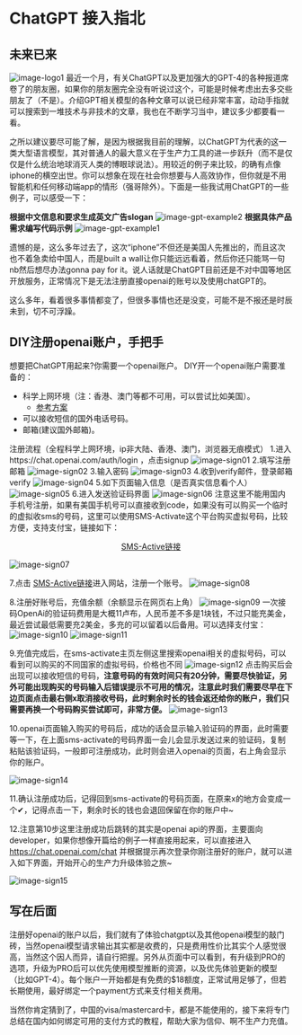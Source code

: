 # ChatGPT 接入指北

## 未来已来
![image-logo1](/img/chatgpt-access-guide/logo1.jpg)
最近一个月，有关ChatGPT以及更加强大的GPT-4的各种报道席卷了的朋友圈，如果你的朋友圈完全没有听说过这个，可能是时候考虑出去多交些朋友了（不是）。介绍GPT相关模型的各种文章可以说已经非常丰富，动动手指就可以搜索到一堆技术与非技术的文章，我也在不断学习当中，建议多少都要看一看。

之所以建议要尽可能了解，是因为根据我目前的理解，以ChatGPT为代表的这一类大型语言模型，其对普通人的最大意义在于生产力工具的进一步跃升（而不是仅仅是什么统治地球消灭人类的博眼球说法）。用较近的例子来比较，的确有点像iphone的横空出世。你可以想象在现在社会你想要与人高效协作，但你就是不用智能机和任何移动端app的情形（强哥除外）。下面是一些我试用ChatGPT的一些例子，可以感受一下：

**根据中文信息和要求生成英文广告slogan**
![image-gpt-example2](/img/chatgpt-access-guide/use-example-02.png)
**根据具体产品需求编写代码示例**
![image-gpt-example1](/img/chatgpt-access-guide/use-example-01.png)

遗憾的是，这么多年过去了，这次“iphone”不但还是美国人先推出的，而且这次也不着急卖给中国人，而是built a wall让你只能远远看着，然后你还只能骂一句nb然后想尽办法gonna pay for it。说人话就是ChatGPT目前还是不对中国等地区开放服务，正常情况下是无法注册直接openai的账号以及使用chatGPT的。

这么多年，看着很多事情都变了，但很多事情也还是没变，可能不是不报还是时辰未到，切不可浮躁。

## DIY注册openai账户，手把手

想要把ChatGPT用起来?你需要一个openai账户。
DIY开一个openai账户需要准备的：
- 科学上网环境（注：香港、澳门等都不可用，可以尝试比如美国）。
    - [参考方案](http://kingfast.info/index.php/index/register/?yqi=63180)
- 可以接收短信的国外电话号码。
- 邮箱(建议国外邮箱)。


注册流程（全程科学上网环境，ip非大陆、香港、澳门，浏览器无痕模式）
1.进入https://chat.openai.com/auth/login ，点击signup
![image-sign01](/img/chatgpt-access-guide/chatgpt-signup-01.png)
2.填写注册邮箱
![image-sign02](/img/chatgpt-access-guide/chatgpt-signup-02.png)
3.输入密码
![image-sign03](/img/chatgpt-access-guide/chatgpt-signup-03.png)
4.收到verify邮件，登录邮箱verify
![image-sign04](/img/chatgpt-access-guide/chatgpt-signup-04.png)
5.如下页面输入信息（是否真实信息看个人）
![image-sign05](/img/chatgpt-access-guide/chatgpt-signup-05.png)
6.进入发送验证码界面
![image-sign06](/img/chatgpt-access-guide/chatgpt-signup-06.png)
注意这里不能用国内手机号注册，如果有美国手机号可以直接收到code，如果没有可以购买一个临时的虚拟收sms的号码，这里可以使用SMS-Activate这个平台购买虚拟号码，比较方便，支持支付宝，链接如下：

<center> <a href="(https://sms-activate.org/?ref=3098657">SMS-Active链接</a></center>


![image-sign07](/img/chatgpt-access-guide/chatgpt-signup-07.png)

7.点击 <a href="(https://sms-activate.org/?ref=3098657">SMS-Active链接</a>进入网站，注册一个账号。
![image-sign08](/img/chatgpt-access-guide/chatgpt-signup-08.png)

8.注册好账号后，充值余额（余额显示在网页右上角）
![image-sign09](/img/chatgpt-access-guide/chatgpt-signup-09.png)
一次接码OpenAi的验证码费用是大概11卢布，人民币差不多是1块钱，不过只能充美金，最近尝试最低需要充2美金，多充的可以留着以后备用。可以选择支付宝：
![image-sign10](/img/chatgpt-access-guide/chatgpt-signup-10.png)
![image-sign11](/img/chatgpt-access-guide/chatgpt-signup-11.png)

9.充值完成后，在sms-activate主页左侧这里搜索openai相关的虚拟号码，可以看到可以购买的不同国家的虚拟号码，价格也不同
![image-sign12](/img/chatgpt-access-guide/chatgpt-signup-12.png)
点击购买后会出现可以接收短信的号码，**注意号码的有效时间只有20分钟，需要尽快验证，另外可能出现购买的号码输入后错误提示不可用的情况，注意此时我们需要尽早在下边页面点击最右侧x取消接收号码，此时剩余时长的钱会返还给你的账户，我们只需要再换一个号码购买尝试即可，非常方便。**
![image-sign13](/img/chatgpt-access-guide/chatgpt-signup-13.png)

10.openai页面输入购买的号码后，成功的话会显示输入验证码的界面，此时需要等一下，在上面sms-activate的号码界面一会儿会显示发送过来的验证码，复制粘贴该验证码，一般即可注册成功，此时则会进入openai的页面，右上角会显示你的账户。


![image-sign14](/img/chatgpt-access-guide/chatgpt-signup-14.png)

11.确认注册成功后，记得回到sms-activate的号码页面，在原来x的地方会变成一个&#10004;，记得点击一下，剩余时长的钱也会退回保留在你的账户中~

12.注意第10步这里注册成功后跳转的其实是openai api的界面，主要面向developer，如果你想像开篇给的例子一样直接用起来，可以直接进入 https://chat.openai.com/chat 并根据提示再次登录你刚注册好的账户，就可以进入如下界面，开始开心的生产力升级体验之旅~


![image-sign15](/img/chatgpt-access-guide/chatgpt-signup-15.png)

## 写在后面
注册好openai的账户以后，我们就有了体验chatgpt以及其他openai模型的敲门砖，当然openai模型请求输出其实都是收费的，只是费用性价比其实个人感觉很高，当然这个因人而异，请自行把握。另外从页面中可以看到，有升级到PRO的选项，升级为PRO后可以优先使用模型推断的资源，以及优先体验更新的模型（比如GPT-4）。每个账户一开始都是有免费的$18额度，正常试用足够了，但若长期使用，最好绑定一个payment方式来支付相关费用。

当然你肯定猜到了，中国的visa/mastercard卡，都是不能使用的，接下来将专门总结在国内如何绑定可用的支付方式的教程，帮助大家为信仰、啊不生产力充值。
